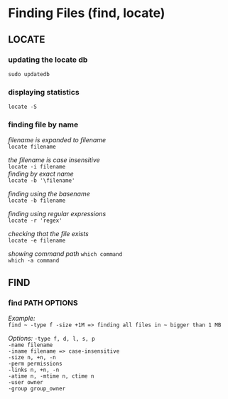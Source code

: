 # Finding Files (find, locate)

## LOCATE

### updating the locate db

`sudo updatedb`

### displaying statistics

`locate -S`

### finding file by name

_filename is expanded to filename_  
`locate filename`

_the filename is case insensitive_  
`locate -i filename`  
_finding by exact name_  
`locate -b '\filename'`

_finding using the basename_  
`locate -b filename`

_finding using regular expressions_  
`locate -r 'regex'`

_checking that the file exists_  
`locate -e filename`

_showing command path_
`which command`  
`which -a command`

## FIND

### find PATH OPTIONS

_Example:_  
`find ~ -type f -size +1M => finding all files in ~ bigger than 1 MB`

_Options:_
`-type f, d, l, s, p`  
`-name filename`  
`-iname filename => case-insensitive`  
`-size n, +n, -n`  
`-perm permissions`  
`-links n, +n, -n`  
`-atime n, -mtime n, ctime n`  
`-user owner`  
`-group group_owner`
